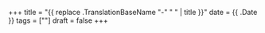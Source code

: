 +++
title = "{{ replace .TranslationBaseName "-" " " | title }}"
date = {{ .Date }}
tags = [""]
draft = false
+++
